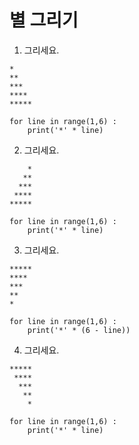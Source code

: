 # 별 그리기

1. 그리세요.
  ```
  *
  **
  ***
  ****
  *****

  for line in range(1,6) :
      print('*' * line)
  ```

2. 그리세요.
  ```
      *
     **
    ***
   ****
  *****

  for line in range(1,6) :
      print('*' * line)
  ```

3. 그리세요.
  ```
  *****
  ****
  ***
  **
  *

  for line in range(1,6) :
      print('*' * (6 - line))
  ```

4. 그리세요.
  ```
  *****
   ****
    ***
     **
      *

  for line in range(1,6) :
      print('*' * line)
  ```